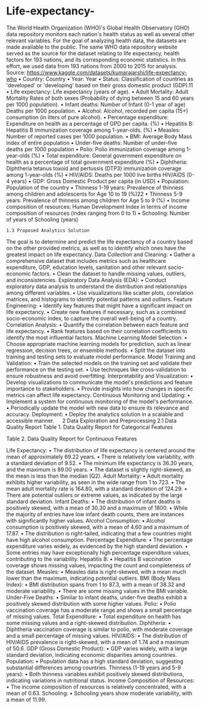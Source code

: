 # Life-expectancy-
The World Health Organization (WHO)'s Global Health Observatory (GHO) data repository monitors each nation's health status as well as several other relevant variables. For the goal of analyzing health data, the datasets are made available to the public. The same WHO data repository website served as the source for the dataset relating to life expectancy, health factors for 193 nations, and its corresponding economic statistics. In this effort, we used data from 193 nations from 2000 to 2015 for analysis.
Source: https://www.kaggle.com/datasets/kumarajarshi/life-expectancy-who
•	Country: Country
•	Year: Year
•	Status: Classification of countries as 'developed' or 'developing' based on their gross domestic product (GDP).11
•	Life expectancy: Life expectancy (years of age).
•	Adult Mortality: Adult Mortality Rates of both sexes (Probability of dying between 15 and 60 years per 1000 population).
•	Infant deaths: Number of Infant (0-1 year of age) Deaths per 1000 population.
•	Alcohol: Alcohol, recorded per capita (15+) consumption (in liters of pure alcohol).
•	Percentage expenditure: Expenditure on health as a percentage of GPD per capita. (%)
•	Hepatitis B: Hepatitis B immunization coverage among 1-year-olds. (%)
•	Measles: Number of reported cases per 1000 population.
•	BMI: Average Body Mass index of entire population
•	Under-five deaths: Number of under-five deaths per 1000 population
•	Polio: Polio immunization coverage among 1-year-olds (%)
•	Total expenditure: General government expenditure on health as a percentage of total government expenditure (%)
•	Diphtheria: Diphtheria tetanus toxoid and pertussis (DTP3) immunization coverage among 1-year-olds (%)
•	HIV/AIDS: Deaths per 1000 live births HIV/AIDS (0-4 years)
•	GDP: Gross Domestic Product per capita (in USD)
•	Population: Population of the country
•	Thinness 1-19 years: Prevalence of thinness among children and adolescents for Age 10 to 19 (%)22
•	Thinness 5-9 years: Prevalence of thinness among children for Age 5 to 9 (%)
•	Income composition of resources: Human Development Index in terms of income composition of resources (index ranging from 0 to 1)
•	Schooling: Number of years of Schooling (years)

	1.3 Proposed Analytics Solution
The goal is to determine and predict the life expectancy of a country based on the other provided metrics, as well as to identify which ones have the greatest impact on life expectancy.
Data Collection and Cleaning:
•	Gather a comprehensive dataset that includes metrics such as healthcare expenditure, GDP, education levels, sanitation and other relevant socio-economic factors.
•	Clean the dataset to handle missing values, outliers, and inconsistencies.
Exploratory Data Analysis (EDA):
•	Conduct exploratory data analysis to understand the distribution and relationships among different variables.
•	Use visualizations like scatter plots, correlation matrices, and histograms to identify potential patterns and outliers.
Feature Engineering:
•	Identify key features that might have a significant impact on life expectancy.
•	Create new features if necessary, such as a combined socio-economic index, to capture the overall well-being of a country.
Correlation Analysis:
•	Quantify the correlation between each feature and life expectancy.
•	Rank features based on their correlation coefficients to identify the most influential factors.
Machine Learning Model Selection:
•	Choose appropriate machine learning models for prediction, such as linear regression, decision trees, or ensemble methods.
•	Split the dataset into training and testing sets to evaluate model performance.
Model Training and Validation:
•	Train the selected models on the training set and validate their performance on the testing set.
•	Use techniques like cross-validation to ensure robustness and avoid overfitting.
Interpretability and Visualization:
•	Develop visualizations to communicate the model's predictions and feature importance to stakeholders.
•	Provide insights into how changes in specific metrics can affect life expectancy.
Continuous Monitoring and Updating:
•	Implement a system for continuous monitoring of the model's performance.
•	Periodically update the model with new data to ensure its relevance and accuracy.
Deployment:
•	Deploy the analytics solution in a scalable and accessible manner.
 
	2 Data Exploration and Preprocessing
2.1 Data Quality Report
Table 1. Data Quality Report for Categorical Features
 
 
 
Table 2. Data Quality Report for Continuous Features
 

Life Expectancy:
•	The distribution of life expectancy is centered around the mean of approximately 69.22 years.
•	There is relatively low variability, with a standard deviation of 9.52.
•	The minimum life expectancy is 36.30 years, and the maximum is 89.00 years.
•	The dataset is slightly right-skewed, as the mean is less than the median (Q2).
Adult Mortality:
•	Adult mortality exhibits higher variability, as seen in the wide range from 1 to 723.
•	The mean adult mortality rate is 164.80, with a standard deviation of 124.29.
•	There are potential outliers or extreme values, as indicated by the large standard deviation.
Infant Deaths:
•	The distribution of infant deaths is positively skewed, with a mean of 30.30 and a maximum of 1800.
•	While the majority of entries have low infant death counts, there are instances with significantly higher values. 
Alcohol Consumption:
•	Alcohol consumption is positively skewed, with a mean of 4.60 and a maximum of 17.87.
•	The distribution is right-tailed, indicating that a few countries might have high alcohol consumption.
Percentage Expenditure:
•	The percentage expenditure varies widely, as evidenced by the high standard deviation.
•	Some entries may have exceptionally high percentage expenditure values, contributing to the variability.
Hepatitis B:
•	Hepatitis B vaccination coverage shows missing values, impacting the count and completeness of the dataset.
Measles:
•	Measles data is right-skewed, with a mean much lower than the maximum, indicating potential outliers.
BMI (Body Mass Index):
•	BMI distribution spans from 1 to 87.3, with a mean of 38.32 and moderate variability.
•	There are some missing values in the BMI variable.
Under-Five Deaths:
•	Similar to infant deaths, under-five deaths exhibit a positively skewed distribution with some higher values.
Polio:
•	Polio vaccination coverage has a moderate range and shows a small percentage of missing values.
Total Expenditure:
•	Total expenditure on health has some missing values and a right-skewed distribution.
Diphtheria:
•	Diphtheria vaccination coverage is similar to polio, with moderate coverage and a small percentage of missing values.
HIV/AIDS:
•	The distribution of HIV/AIDS prevalence is right-skewed, with a mean of 1.74 and a maximum of 50.6.
GDP (Gross Domestic Product):
•	GDP varies widely, with a large standard deviation, indicating economic disparities among countries.
Population:
•	Population data has a high standard deviation, suggesting substantial differences among countries.
Thinness (1-19 years and 5-9 years):
•	Both thinness variables exhibit positively skewed distributions, indicating variations in nutritional status.
Income Composition of Resources:
•	The income composition of resources is relatively concentrated, with a mean of 0.63.
Schooling:
•	Schooling years show moderate variability, with a mean of 11.99.

